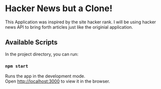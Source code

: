 # Hacker News but a Clone!

This Application was inspired by the site hacker rank. I will be using hacker news API to bring forth articles just like the originial application.

## Available Scripts

In the project directory, you can run:

### `npm start`

Runs the app in the development mode.\
Open [http://localhost:3000](http://localhost:3000) to view it in the browser.

